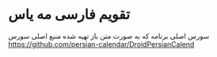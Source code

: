 # تقویم فارسی مه یاس
سورس اصلی برنامه که به صورت متن باز تهیه  شده
منبع اصلی سورس 
https://github.com/persian-calendar/DroidPersianCalend
